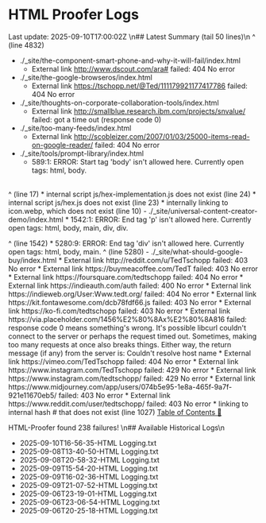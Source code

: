 # HTML Proofer Logs
Last update: 2025-09-10T17:00:02Z
\n## Latest Summary (tail 50 lines)\n
        ^ (line 4832)
- ./_site/the-component-smart-phone-and-why-it-will-fail/index.html
  *  External link http://www.dscout.com/ara# failed: 404 No error
- ./_site/the-google-browseros/index.html
  *  External link https://tschopp.net/@Ted/111179921177417786 failed: 404 No error
- ./_site/thoughts-on-corporate-collaboration-tools/index.html
  *  External link http://smallblue.research.ibm.com/projects/snvalue/ failed: got a time out (response code 0)
- ./_site/too-many-feeds/index.html
  *  External link http://scobleizer.com/2007/01/03/25000-items-read-on-google-reader/ failed: 404 No error
- ./_site/tools/prompt-library/index.html
  *  589:1: ERROR: Start tag 'body' isn't allowed here. Currently open tags: html, body.
<body style="scroll-padding-top: 70px;" data-bs-spy="scroll" data-bs-target="#navbarNavDarkDropdown"
^ (line 589)
  *  internal image ../img/categories/prompt_library.webp does not exist (line 1013)
- ./_site/tools/todo_hex.html
  *  17:97: ERROR: End tag 'br' isn't allowed here. Currently open tags: html, body, main, section.
                <canvas id="layout-test-orientation-pointy" width="1000" height="1000"></canvas></br>
                                                                                                ^ (line 17)
  *  internal script js/hex-implementation.js does not exist (line 24)
  *  internal script js/hex.js does not exist (line 23)
  *  internally linking to icon.webp, which does not exist (line 10)
     <link rel="apple-touch-icon" href="icon.webp">
- ./_site/universal-content-creator-demo/index.html
  *  1542:1: ERROR: End tag 'p' isn't allowed here. Currently open tags: html, body, main, div, div.
</p>
^ (line 1542)
  *  5280:9: ERROR: End tag 'div' isn't allowed here. Currently open tags: html, body, main.
        </div>
        ^ (line 5280)
- ./_site/what-should-google-buy/index.html
  *  External link http://reddit.com/u/TedTschopp failed: 403 No error
  *  External link https://buymeacoffee.com/TedT failed: 403 No error
  *  External link https://foursquare.com/tedtschopp failed: 404 No error
  *  External link https://indieauth.com/auth failed: 400 No error
  *  External link https://indieweb.org/User:Www.tedt.org/ failed: 404 No error
  *  External link https://kit.fontawesome.com/dcb78fdf66.js failed: 403 No error
  *  External link https://ko-fi.com/tedtschopp failed: 403 No error
  *  External link https://via.placeholder.com/1456%E2%80%8Ax%E2%80%8A816 failed: response code 0 means something's wrong.
             It's possible libcurl couldn't connect to the server or perhaps the request timed out.
             Sometimes, making too many requests at once also breaks things.
             Either way, the return message (if any) from the server is: Couldn't resolve host name
  *  External link https://vimeo.com/TedTschopp failed: 404 No error
  *  External link https://www.instagram.com/TedTschopp failed: 429 No error
  *  External link https://www.instagram.com/tedtschopp/ failed: 429 No error
  *  External link https://www.midjourney.com/app/users/074b5e95-1e8a-465f-9a7f-921e11670eb5/ failed: 403 No error
  *  External link https://www.reddit.com/user/tedtschopp/ failed: 403 No error
  *  linking to internal hash # that does not exist (line 1027)
     <a class="text-decoration-none" name="Top-of-Table-of-Contents" id="Top-of-Table-of-Contents" href="#">Table of Contents 📖</a>

HTML-Proofer found 238 failures!
\n## Available Historical Logs\n
- 2025-09-10T16-56-35-HTML Logging.txt
- 2025-09-08T13-40-50-HTML Logging.txt
- 2025-09-08T20-58-32-HTML Logging.txt
- 2025-09-09T15-54-20-HTML Logging.txt
- 2025-09-09T16-02-36-HTML Logging.txt
- 2025-09-09T21-07-52-HTML Logging.txt
- 2025-09-06T23-19-01-HTML Logging.txt
- 2025-09-06T23-06-54-HTML Logging.txt
- 2025-09-06T20-25-18-HTML Logging.txt
